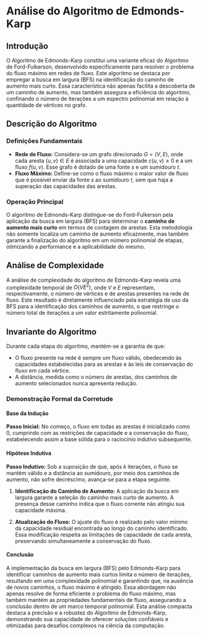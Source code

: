 # Análise do Algoritmo de Edmonds-Karp

## Introdução

O Algoritmo de Edmonds-Karp constitui uma variante eficaz do Algoritmo de Ford-Fulkerson, desenvolvido especificamente para resolver o problema do fluxo máximo em redes de fluxo. Este algoritmo se destaca por empregar a busca em largura (BFS) na identificação do caminho de aumento mais curto. Essa característica não apenas facilita a descoberta de um caminho de aumento, mas também assegura a eficiência do algoritmo, confinando o número de iterações a um espectro polinomial em relação à quantidade de vértices no grafo.

## Descrição do Algoritmo

### Definições Fundamentais

- **Rede de Fluxo:** Considera-se um grafo direcionado $G = (V, E)$, onde cada aresta $(u, v) \in E$ é associada a uma capacidade $c(u, v) \geq 0$ e a um fluxo $f(u, v)$. Esse grafo é dotado de uma fonte $s$ e um sumidouro $t$.
- **Fluxo Máximo:** Define-se como o fluxo máximo o maior valor de fluxo que é possível enviar da fonte $s$ ao sumidouro $t$, sem que haja a superação das capacidades das arestas.

### Operação Principal

O algoritmo de Edmonds-Karp distingue-se do Ford-Fulkerson pela aplicação da busca em largura (BFS) para determinar o **caminho de aumento mais curto** em termos de contagem de arestas. Esta metodologia não somente localiza um caminho de aumento eficazmente, mas também garante a finalização do algoritmo em um número polinomial de etapas, otimizando a performance e a aplicabilidade do mesmo.

## Análise de Complexidade

A análise de complexidade do algoritmo de Edmonds-Karp revela uma complexidade temporal de $O(VE^2)$, onde $V$ e $E$ representam, respectivamente, o número de vértices e de arestas presentes na rede de fluxo. Este resultado é diretamente influenciado pela estratégia de uso da BFS para a identificação dos caminhos de aumento, o que restringe o número total de iterações a um valor estritamente polinomial.

## Invariante do Algoritmo

Durante cada etapa do algoritmo, mantém-se a garantia de que:

- O fluxo presente na rede é sempre um fluxo válido, obedecendo às capacidades estabelecidas para as arestas e às leis de conservação do fluxo em cada vértice.
- A distância, medida como o número de arestas, dos caminhos de aumento selecionados nunca apresenta redução.

### Demonstração Formal da Corretude

#### Base da Indução

**Passo Inicial:** No começo, o fluxo em todas as arestas é inicializado como 0, cumprindo com as restrições de capacidade e a conservação do fluxo, estabelecendo assim a base sólida para o raciocínio indutivo subsequente.

#### Hipótese Indutiva

**Passo Indutivo:** Sob a suposição de que, após $k$ iterações, o fluxo se mantém válido e a distância ao sumidouro, por meio dos caminhos de aumento, não sofre decréscimo, avança-se para a etapa seguinte.

1. **Identificação do Caminho de Aumento:** A aplicação da busca em largura garante a seleção do caminho mais curto de aumento. A presença desse caminho indica que o fluxo corrente não atingiu sua capacidade máxima.
   
2. **Atualização do Fluxo:** O ajuste do fluxo é realizado pelo valor mínimo da capacidade residual encontrada ao longo do caminho identificado. Essa modificação respeita as limitações de capacidade de cada aresta, preservando simultaneamente a conservação do fluxo.

#### Conclusão

A implementação da busca em largura (BFS) pelo Edmonds-Karp para identificar caminhos de aumento mais curtos limita o número de iterações, resultando em uma complexidade polinomial e garantindo que, na ausência de novos caminhos, o fluxo máximo é atingido. Essa abordagem não apenas resolve de forma eficiente o problema do fluxo máximo, mas também mantém as propriedades fundamentais de fluxo, assegurando a conclusão dentro de um marco temporal polinomial. Esta análise compacta destaca a precisão e a robustez do Algoritmo de Edmonds-Karp, demonstrando sua capacidade de oferecer soluções confiáveis e otimizadas para desafios complexos na ciência da computação.